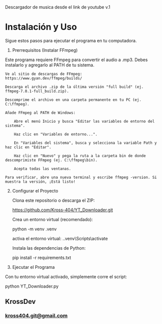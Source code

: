 Descargador de musica desde el link de youtube v.1

# Instalación y Uso
Sigue estos pasos para ejecutar el programa en tu computadora.

1. Prerrequisitos (Instalar FFmpeg)

Este programa requiere FFmpeg para convertir el audio a .mp3. Debes instalarlo y agregarlo al PATH de tu sistema.

    Ve al sitio de descargas de FFmpeg: https://www.gyan.dev/ffmpeg/builds/

    Descarga el archivo .zip de la última versión "full build" (ej. ffmpeg-7.0.1-full_build.zip).

    Descomprime el archivo en una carpeta permanente en tu PC (ej. C:\ffmpeg).

    Añade FFmpeg al PATH de Windows:

        Abre el menú Inicio y busca "Editar las variables de entorno del sistema".

        Haz clic en "Variables de entorno...".

        En "Variables del sistema", busca y selecciona la variable Path y haz clic en "Editar".

        Haz clic en "Nuevo" y pega la ruta a la carpeta bin de donde descomprimiste FFmpeg (ej. C:\ffmpeg\bin).

        Acepta todas las ventanas.

    Para verificar, abre una nueva terminal y escribe ffmpeg -version. Si muestra la versión, ¡Está listo!
2. Configurar el Proyecto

    Clona este repositorio o descarga el ZIP:

    https://github.com/Kross-404/YT_Downloader.git

    Crea un entorno virtual (recomendado):

    python -m venv .venv

    activa el entorno virtual:
    .\.venv\Scripts\activate

    Instala las dependencias de Python:

    pip install -r requirements.txt

3. Ejecutar el Programa

Con tu entorno virtual activado, simplemente corre el script:

python YT_Downloader.py


## KrossDev
### kross404.git@gmail.com